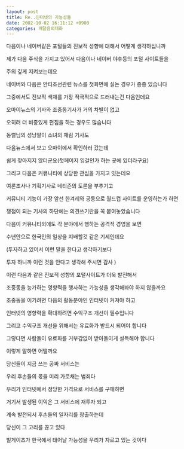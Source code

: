 ```yaml
---
layout: post
title: Re..인터넷의 가능성들
date: 2002-10-02 16:11:12 +0900
categories: 깨달음의대화
---
```

다음이나 네이버같은 포털들의 진보적 성향에 대해서 어떻게 생각하십니까
  
제가 다음 주식을 가지고 있어서 다음이나 네이버 야후등의 포털 사이트들을
  
주의 깊게 지켜보는데요
  
네이버와 다음은 안티조선관련 뉴스를 첫화면에 실는 경우가 종종 있습니다
  
그중에서도 진보적 색채를 가장 적극적으로 드러내는건 다음인데요
  
오마이뉴스의 기사와 조중동기사가 거의 차별이 없고
  
오히려 더 비중있게 편집을 하는 경우도 많습니다
  
동렬님의 성냥팔이 소녀의 재림 기사도
  
다음뉴스에서 보고 오마이에서 확인하러 갔는데
  
쉽게 찾아지지 않더군요(첫페이지 잉걸인가 하는 곳에 있더라구요)
  
그리고 다음은 커뮤니티에 상당한 관심을 가지고 잇는데요
  
여론조사나 기획기사로 네티즌의 토론을 부추기고
  
커뮤니티 기능이 가장 앞선 한겨레와 공동으로 월드컵 사이트를 운영하는가 하면
  
쟁점이 되는 기사의 하단에는 의견쓰기란을 꼭 붙여놓았습니다
  
다음이 커뮤니티외에도 각 분야에서 행하는 공격적 경영을 보면
  
수년안으로 한국인의 일상을 지배할것 같은 기세인데요
  
(투자하고 있어서 이런 말을 한다고 생각하기보다
  
투자 하니까 이런 것을 안다고 생각해 주시면 감사 )
  
이런 다음과 같은 진보적 성향의 포털사이트가 더욱 발전해서
  
조중동을 능가하는 영향력을 행사하는 가능성을 생각해봐야 하지 않을까요
  

  
조중동을 이기려면 다음의 활동분야인 인터넷이 커져야 하고
  
인터넷의 영향력을 확대하려면 수익구조 개선이 필수입니다
  
그리고 수익구조 개선을 위해서는 유료화가 받드시 되어야 합니다
  
그렇다면 사람들이 유료화를 거부감없이 받아들이게 설득해야 합니다
  

  
이렇게 말하면 어떨까요
  
당신들이 지금 쓰는 공짜 서비스는
  
우리 후손들의 몫을 미리 가로채는 범죄다
  
우리가 인터넷에서 정당한 가격으로 서비스를 구매하면
  
거기서 발생된 이익은 그 서비스에 재투자 되고
  
계속 발전되서 후손들의 일자리를 창출하는데
  
당신이 그 고리를 끊고 있다
  
빌게이츠가 한국에서 태어날 가능성을 우리가 자르고 있는 것이다